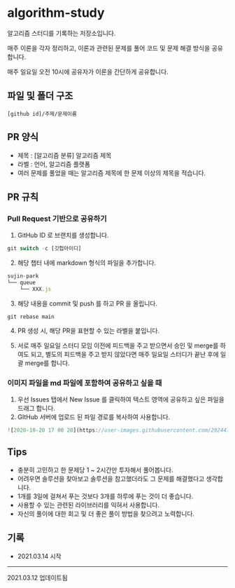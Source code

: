 # algorithm-study

알고리즘 스터디를 기록하는 저장소입니다.

매주 이론을 각자 정리하고, 이론과 관련된 문제를 풀어 코드 및 문제 해결 방식을 공유합니다.

매주 일요일 오전 10시에 공유자가 이론을 간단하게 공유합니다.

## 파일 및 폴더 구조

`[github id]/주제/문제이름`

## PR 양식

- 제목 : [알고리즘 분류] 알고리즘 제목
- 라벨 : 언어, 알고리즘 플랫폼
- 여러 문제를 풀었을 때는 알고리즘 제목에 한 문제 이상의 제목을 적습니다.

## PR 규칙

### Pull Request 기반으로 공유하기

1. GitHub ID 로 브랜치를 생성합니다.

```jsx
git switch -c [깃헙아이디]
```

2. 해당 챕터 내에 markdown 형식의 파일을 추가합니다.

```jsx
sujin-park
└── queue
    └── XXX.js
```

3. 해당 내용을 commit 및 push 를 하고 PR 을 올립니다.
```
git rebase main
```

4. PR 생성 시, 해당 PR을 표현할 수 있는 라벨을 붙입니다.

5. 서로 매주 일요일 스터디 모임 이전에 피드백을 주고 받으면서 승인 및 merge를 하여도 되고, 별도의 피드백을 주고 받지 않았다면 매주 일요일 스터디가 끝난 후에 일괄 merge를 합니다.

### 이미지 파일을 md 파일에 포함하여 공유하고 싶을 때

1. 우선 Issues 탭에서 New Issue 를 클릭하여 텍스트 영역에 공유하고 싶은 파일을 드래그 합니다.
2. GItHub 서버에 업로드 된 파일 경로를 복사하여 사용합니다.

```jsx
![2020-10-20 17 00 20](https://user-images.githubusercontent.com/29244798/98436762-5d6d1780-2121-11eb-8f2f-202f03247b58.gif)
```

## Tips

- 충분히 고민하고 한 문제당 1 ~ 2시간만 투자해서 풀어봅니다.
- 어려우면 솔루션을 찾아보고 솔루션을 참고했더라도 그 문제를 해결했다고 생각합니다.
- 1개를 3일에 걸쳐서 푸는 것보다 3개를 하루에 푸는 것이 더 좋습니다.
- 사용할 수 있는 관련된 라이브러리를 익혀서 사용합니다.
- 자신의 풀이에 대한 회고 및 더 좋은 풀이 방법을 찾으려고 노력합니다.

## 기록

- 2021.03.14 시작

---
2021.03.12 업데이트됨

